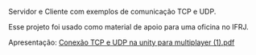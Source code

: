 Servidor e Cliente com exemplos de comunicação TCP e UDP.

Esse projeto foi usado como material de apoio para uma oficina no IFRJ.

Apresentação: [Conexão TCP e UDP na unity para multiplayer (1).pdf](https://github.com/user-attachments/files/17542363/Conexao.TCP.e.UDP.na.unity.para.multiplayer.1.pdf)
